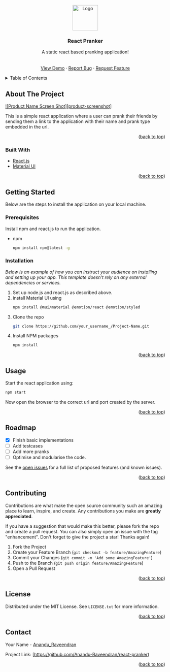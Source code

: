 <div id="top"></div>
<!--
*** Thanks for checking out the Best-README-Template. If you have a suggestion
*** that would make this better, please fork the repo and create a pull request
*** or simply open an issue with the tag "enhancement".
*** Don't forget to give the project a star!
*** Thanks again! Now go create something AMAZING! :D
-->



<!-- PROJECT SHIELDS -->
<!--
*** I'm using markdown "reference style" links for readability.
*** Reference links are enclosed in brackets [ ] instead of parentheses ( ).
*** See the bottom of this document for the declaration of the reference variables
*** for contributors-url, forks-url, etc. This is an optional, concise syntax you may use.
*** https://www.markdownguide.org/basic-syntax/#reference-style-links
-->



<!-- PROJECT LOGO -->
<br />
<div align="center">
  <a href="#">
    <img src="images/logo.png" alt="Logo" width="80" height="80">
  </a>

  <h3 align="center">React Pranker</h3>

  <p align="center">
    A static react based pranking application!
    <br />
<!--     <a href="https://github.com/othneildrew/Best-README-Template"><strong>Explore the docs »</strong></a> -->
    <br />
    <br />
    <a href="https://anandu-raveendran.github.io/react-pranker/">View Demo</a>
    ·
    <a href="https://github.com/Anandu-Raveendran/react-pranker/issues">Report Bug</a>
    ·
    <a href="https://github.com/Anandu-Raveendran/react-pranker/issues">Request Feature</a>
  </p>
</div>



<!-- TABLE OF CONTENTS -->
<details>
  <summary>Table of Contents</summary>
  <ol>
    <li>
      <a href="#about-the-project">About The Project</a>
      <ul>
        <li><a href="#built-with">Built With</a></li>
      </ul>
    </li>
    <li>
      <a href="#getting-started">Getting Started</a>
      <ul>
        <li><a href="#prerequisites">Prerequisites</a></li>
        <li><a href="#installation">Installation</a></li>
      </ul>
    </li>
    <li><a href="#usage">Usage</a></li>
    <li><a href="#roadmap">Roadmap</a></li>
    <li><a href="#contributing">Contributing</a></li>
    <li><a href="#license">License</a></li>
    <li><a href="#contact">Contact</a></li>
    <li><a href="#acknowledgments">Acknowledgments</a></li>
  </ol>
</details>



<!-- ABOUT THE PROJECT -->
## About The Project

[![Product Name Screen Shot][product-screenshot]](https://example.com)

This is a simple react application where a user can prank their friends by sending them a link to the application with their name and prank type embedded in the url.

<p align="right">(<a href="#top">back to top</a>)</p>


### Built With

* [React.js](https://reactjs.org/)
* [Material UI](https://mui.com/)

<p align="right">(<a href="#top">back to top</a>)</p>



<!-- GETTING STARTED -->
## Getting Started

Below are the steps to install the application on your local machine.

### Prerequisites

Install npm and react.js to run the application.
* npm
  ```sh
  npm install npm@latest -g
  ```

### Installation

_Below is an example of how you can instruct your audience on installing and setting up your app. This template doesn't rely on any external dependencies or services._

1. Set up node.js and react.js as described above.
2. install Material UI using
    ```sh
    npm install @mui/material @emotion/react @emotion/styled
    ```
3. Clone the repo
   ```sh
   git clone https://github.com/your_username_/Project-Name.git
   ```
3. Install NPM packages
   ```sh
   npm install
   ```

<p align="right">(<a href="#top">back to top</a>)</p>



<!-- USAGE EXAMPLES -->
## Usage

Start the react application using:
```sh
npm start
```

Now open the browser to the correct url and port created by the server.
<p align="right">(<a href="#top">back to top</a>)</p>



<!-- ROADMAP -->
## Roadmap

- [x] Finish basic implementations
- [ ] Add testcases
- [ ] Add more pranks
- [ ] Optimise and modularise the code.

See the [open issues](https://github.com/Anandu-Raveendran/react-pranker/issues) for a full list of proposed features (and known issues).

<p align="right">(<a href="#top">back to top</a>)</p>



<!-- CONTRIBUTING -->
## Contributing

Contributions are what make the open source community such an amazing place to learn, inspire, and create. Any contributions you make are **greatly appreciated**.

If you have a suggestion that would make this better, please fork the repo and create a pull request. You can also simply open an issue with the tag "enhancement".
Don't forget to give the project a star! Thanks again!

1. Fork the Project
2. Create your Feature Branch (`git checkout -b feature/AmazingFeature`)
3. Commit your Changes (`git commit -m 'Add some AmazingFeature'`)
4. Push to the Branch (`git push origin feature/AmazingFeature`)
5. Open a Pull Request

<p align="right">(<a href="#top">back to top</a>)</p>



<!-- LICENSE -->
## License

Distributed under the MIT License. See `LICENSE.txt` for more information.

<p align="right">(<a href="#top">back to top</a>)</p>



<!-- CONTACT -->
## Contact

Your Name - [Anandu_Raveendran](https://www.linkedin.com/in/anandu-raveendran-5b8b77119)

Project Link: [https://github.com/Anandu-Raveendran/react-pranker)

<p align="right">(<a href="#top">back to top</a>)</p>

